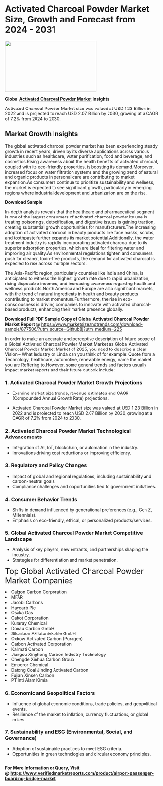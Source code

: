 <H1>Activated Charcoal Powder Market Size, Growth and Forecast from 2024 - 2031</H1><img class="aligncenter size-medium wp-image-584254" src="https://thirdeyenews.in/wp-content/uploads/2024/09/Global-Market-Research-300x168.jpeg" alt="" width="300" height="168" /><p><strong>Global&nbsp;<a href="https://www.marketsizeandtrends.com/download-sample/877506/?utm_source=Github8j?utm_medium=225">Activated Charcoal Powder Market</a> Insights</strong></p><p>Activated Charcoal Powder Market size was valued at USD 1.23 Billion in 2022 and is projected to reach USD 2.07 Billion by 2030, growing at a CAGR of 7.2% from 2024 to 2030.</p><p><h2>Market Growth Insights</h2> <p>The global activated charcoal powder market has been experiencing steady growth in recent years, driven by its diverse applications across various industries such as healthcare, water purification, food and beverage, and cosmetics.Rising awareness about the health benefits of activated charcoal, coupled with its eco-friendly properties, is boosting its demand.Moreover, increased focus on water filtration systems and the growing trend of natural and organic products in personal care are contributing to market expansion.As consumers continue to prioritize sustainability and wellness, the market is expected to see significant growth, particularly in emerging regions where industrial development and urbanization are on the rise.</p> <p><strong>Download Sample</strong></p> <p>In-depth analysis reveals that the healthcare and pharmaceutical segment is one of the largest consumers of activated charcoal powder.Its use in treating poisonings, detoxification, and digestive issues is gaining traction, creating substantial growth opportunities for manufacturers.The increasing adoption of activated charcoal in beauty products like face masks, scrubs, and toothpaste further expands its market potential.Additionally, the water treatment industry is rapidly incorporating activated charcoal due to its superior adsorption properties, which are ideal for filtering water and improving air quality.As environmental regulations tighten and consumers push for cleaner, toxin-free products, the demand for activated charcoal is expected to rise across multiple sectors.</p> <p>The Asia-Pacific region, particularly countries like India and China, is anticipated to witness the highest growth rate due to rapid urbanization, rising disposable incomes, and increasing awareness regarding health and wellness products.North America and Europe are also significant markets, with the trend of natural ingredients in health and beauty products contributing to market momentum.Furthermore, the rise in eco-consciousness is driving companies to innovate with activated charcoal-based products, enhancing their market presence globally.</p> <p><span class=""><strong>Download Full PDF Sample Copy of Global Activated Charcoal Powder Market Report</strong> @ <a href="https://www.marketsizeandtrends.com/download-sample/877506/?utm_source=Github8j?utm_medium=225" target="_blank">https://www.marketsizeandtrends.com/download-sample/877506/?utm_source=Github8j?utm_medium=225</a></span></p><p>In order to make an accurate and perceptive description of future scope of a Global&nbsp;Activated Charcoal Powder Market Market as Global&nbsp;Activated Charcoal Powder Market Market of 2025, you need to describe a clear Vision &ndash; What Industry or Linda can you think of for example: Quote from a Technology, healthcare, automotive, renewable energy, name the market you are Reffering to.However, some general trends and factors usually impact market reports and their future outlook include:</p><h3>1.&nbsp;<strong>Activated Charcoal Powder Market Growth Projections</strong></h3><ul><li>Examine market size trends, revenue estimates and CAGR (Compounded Annual Growth Rate) projections.</li><li><p>Activated Charcoal Powder Market size was valued at USD 1.23 Billion in 2022 and is projected to reach USD 2.07 Billion by 2030, growing at a CAGR of 7.2% from 2024 to 2030.</p></li></ul><h3>2.&nbsp;<strong>Activated Charcoal Powder Market Technological Advancements</strong></h3><ul><li>Integration of AI, IoT, blockchain, or automation in the industry.</li><li>Innovations driving cost reductions or improving efficiency.</li></ul><h3>3.&nbsp;<strong>Regulatory and Policy Changes</strong></h3><ul><li>Impact of global and regional regulations, including sustainability and carbon-neutral goals.</li><li>Compliance challenges and opportunities tied to government initiatives.</li></ul><h3>4.&nbsp;<strong>Consumer Behavior Trends</strong></h3><ul><li>Shifts in demand influenced by generational preferences (e.g., Gen Z, Millennials).</li><li>Emphasis on eco-friendly, ethical, or personalized products/services.</li></ul><h3>5.&nbsp;<strong>Global Activated Charcoal Powder Market Competitive Landscape</strong></h3><ul><li>Analysis of key players, new entrants, and partnerships shaping the industry.</li><li>Strategies for differentiation and market penetration.</li></ul><p data-pm-slice="1 1 []"><span style="color: inherit; font-family: inherit; font-size: 25px;">Top Global Activated Charcoal Powder Market Companies</span></p><div class="" data-test-id=""><p><li>Calgon Carbon Corporation</li><li> MFAR</li><li> Jacobi Carbons</li><li> Haycarb Plc</li><li> Osaka Gas</li><li> Cabot Corporation</li><li> Kuraray Chemical</li><li> Donau Carbon GmbH</li><li> Silcarbon Akilotonivkohle GmbH</li><li> Oxbow Activated Carbon (Puragen)</li><li> Carbon Activated Corporation</li><li> Kalimati Carbon</li><li> Jiangsu Xinghong Carbon Industry Technology</li><li> Chengde Xinhua Carbon Group</li><li> Emperor Chemical</li><li> Datong Coal Jinding Activated Carbon</li><li> Fujian Xinsen Carbon</li><li> PT Inti Alam Kimia</li></p></div><h3>6.&nbsp;<strong>Economic and Geopolitical Factors</strong></h3><ul><li>Influence of global economic conditions, trade policies, and geopolitical events.</li><li>Resilience of the market to inflation, currency fluctuations, or global crises.</li></ul><h3>7.&nbsp;<strong>Sustainability and ESG (Environmental, Social, and Governance)</strong></h3><ul><li>Adoption of sustainable practices to meet ESG criteria.</li><li>Opportunities in green technologies and circular economy principles.</li></ul><h2><strong style="font-size: 14px;">For More Information or Query, Visit @&nbsp;</strong><a style="background-color: #ffffff; font-size: 14px;" href="https://www.marketsizeandtrends.com/report/activated-charcoal-powder-market/" target="_blank">https://www.verifiedmarketreports.com/product/airport-passenger-boarding-bridge-market</a></h2>